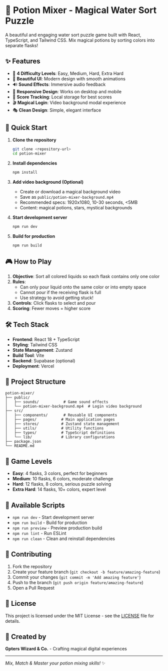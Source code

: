 # 🧪 Potion Mixer - Magical Water Sort Puzzle

A beautiful and engaging water sort puzzle game built with React, TypeScript, and Tailwind CSS. Mix magical potions by sorting colors into separate flasks!

## ✨ Features

- 🎯 **4 Difficulty Levels**: Easy, Medium, Hard, Extra Hard
- 🎨 **Beautiful UI**: Modern design with smooth animations
- 🔊 **Sound Effects**: Immersive audio feedback
- 📱 **Responsive Design**: Works on desktop and mobile
- 💾 **Score Tracking**: Local storage for best scores
- 🎬 **Magical Login**: Video background modal experience
- 🎭 **Clean Design**: Simple, elegant interface

## 🚀 Quick Start

1. **Clone the repository**
   ```bash
   git clone <repository-url>
   cd potion-mixer
   ```

2. **Install dependencies**
   ```bash
   npm install
   ```

3. **Add video background (Optional)**
   - Create or download a magical background video
   - Save as `public/potion-mixer-background.mp4`
   - Recommended specs: 1920x1080, 10-30 seconds, <5MB
   - Content: magical potions, stars, mystical backgrounds

4. **Start development server**
   ```bash
   npm run dev
   ```

5. **Build for production**
   ```bash
   npm run build
   ```

## 🎮 How to Play

1. **Objective**: Sort all colored liquids so each flask contains only one color
2. **Rules**: 
   - Can only pour liquid onto the same color or into empty space
   - Cannot pour if the receiving flask is full
   - Use strategy to avoid getting stuck!
3. **Controls**: Click flasks to select and pour
4. **Scoring**: Fewer moves = higher score

## 🛠️ Tech Stack

- **Frontend**: React 18 + TypeScript
- **Styling**: Tailwind CSS
- **State Management**: Zustand
- **Build Tool**: Vite
- **Backend**: Supabase (optional)
- **Deployment**: Vercel

## 📁 Project Structure

```
potion-mixer/
├── public/
│   ├── sounds/           # Game sound effects
│   └── potion-mixer-background.mp4  # Login video background
├── src/
│   ├── components/       # Reusable UI components
│   ├── pages/           # Main application pages
│   ├── stores/          # Zustand state management
│   ├── utils/           # Utility functions
│   ├── types/           # TypeScript definitions
│   └── lib/             # Library configurations
├── package.json
└── README.md
```

## 🎨 Game Levels

- **Easy**: 4 flasks, 3 colors, perfect for beginners
- **Medium**: 10 flasks, 6 colors, moderate challenge
- **Hard**: 12 flasks, 8 colors, serious puzzle solving
- **Extra Hard**: 14 flasks, 10+ colors, expert level

## 🔧 Available Scripts

- `npm run dev` - Start development server
- `npm run build` - Build for production
- `npm run preview` - Preview production build
- `npm run lint` - Run ESLint
- `npm run clean` - Clean and reinstall dependencies

## 🌟 Contributing

1. Fork the repository
2. Create your feature branch (`git checkout -b feature/amazing-feature`)
3. Commit your changes (`git commit -m 'Add amazing feature'`)
4. Push to the branch (`git push origin feature/amazing-feature`)
5. Open a Pull Request

## 📄 License

This project is licensed under the MIT License - see the [LICENSE](LICENSE) file for details.

## 🏢 Created by

**Gpters Wizard & Co.** - Crafting magical digital experiences

---

*Mix, Match & Master your potion mixing skills!* ✨ 